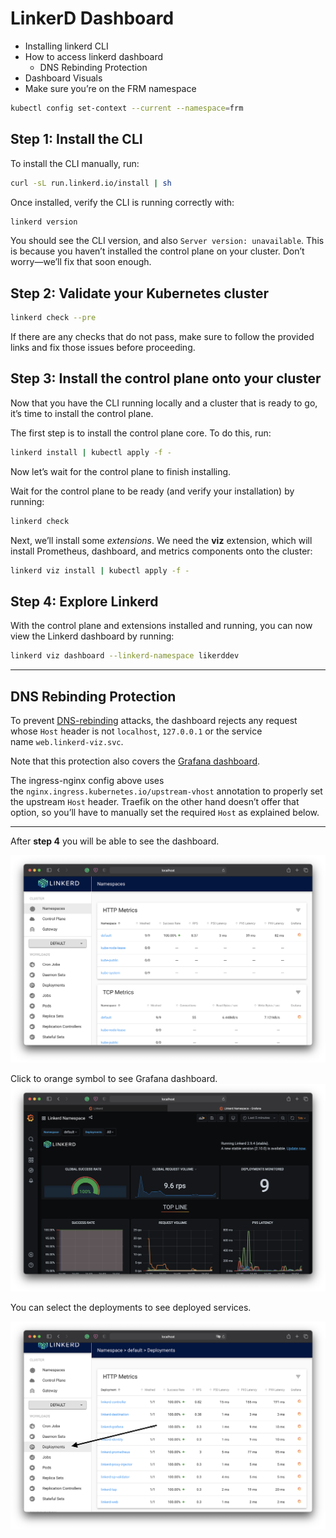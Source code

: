 # LinkerD Dashboard

- Installing linkerd CLI
- How to access linkerd dashboard
  - DNS Rebinding Protection
- Dashboard Visuals
- Make sure you’re on the FRM namespace

```bash
kubectl config set-context --current --namespace=frm
```

## Step 1: Install the CLI

To install the CLI manually, run:

```bash
curl -sL run.linkerd.io/install | sh
```

Once installed, verify the CLI is running correctly with:

```bash
linkerd version
```

You should see the CLI version, and also `Server version: unavailable`. This is because you haven’t installed the control plane on your cluster. Don’t worry—we’ll fix that soon enough.

## Step 2: Validate your Kubernetes cluster

```bash
linkerd check --pre
```

If there are any checks that do not pass, make sure to follow the provided links and fix those issues before proceeding.

## Step 3: Install the control plane onto your cluster

Now that you have the CLI running locally and a cluster that is ready to go, it’s time to install the control plane.

The first step is to install the control plane core. To do this, run:

```bash
linkerd install | kubectl apply -f -
```

Now let’s wait for the control plane to finish installing.

Wait for the control plane to be ready (and verify your installation) by running:

```bash
linkerd check
```

Next, we’ll install some *extensions*. We need the **viz** extension, which will install Prometheus, dashboard, and metrics components onto the cluster:

```bash
linkerd viz install | kubectl apply -f -
```

## Step 4: Explore Linkerd

With the control plane and extensions installed and running, you can now view the Linkerd dashboard by running:

```bash
linkerd viz dashboard --linkerd-namespace likerddev
```

* * *

## DNS Rebinding Protection

To prevent [DNS-rebinding](https://en.wikipedia.org/wiki/DNS_rebinding) attacks, the dashboard rejects any request whose `Host` header is not `localhost`, `127.0.0.1` or the service name `web.linkerd-viz.svc`.

Note that this protection also covers the [Grafana dashboard](https://linkerd.io/2.10/reference/architecture/#grafana).

The ingress-nginx config above uses the `nginx.ingress.kubernetes.io/upstream-vhost` annotation to properly set the upstream `Host` header. Traefik on the other hand doesn’t offer that option, so you’ll have to manually set the required `Host` as explained below.

* * *

After **step 4** you will be able to see the dashboard.

![](../../Images/Screenshot_2021-03-19_at_4.00.29_pm.png)

Click to orange symbol to see Grafana dashboard.
![](../../Images/Screenshot_2021-03-19_at_4.04.35_pm.png)

You can select the deployments to see deployed services.

![](../../Images/Screenshot_2021-03-19_at_4.00.47_pm.png)
